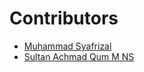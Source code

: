 # Contributors

- [Muhammad Syafrizal](https://github.com/ikaru19)
- [Sultan Achmad Qum M NS](https://github.com/SultanKs4)
